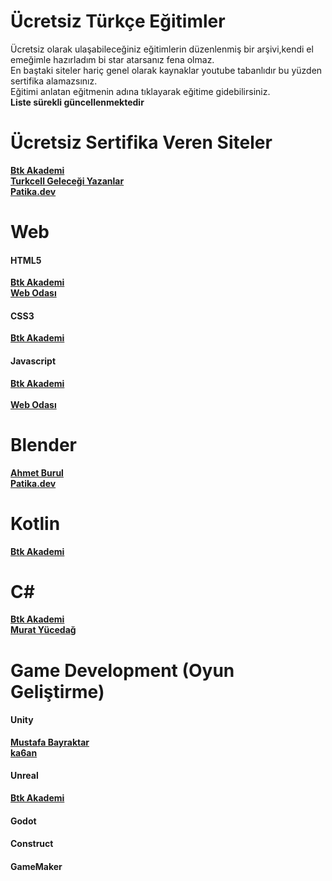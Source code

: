 # Ücretsiz Türkçe Eğitimler
Ücretsiz olarak ulaşabileceğiniz eğitimlerin düzenlenmiş bir arşivi,kendi el emeğimle hazırladım bi star atarsanız fena olmaz. <br>
En baştaki siteler hariç genel olarak kaynaklar youtube tabanlıdır bu yüzden sertifika alamazsınız. <br>
Eğitimi anlatan eğitmenin adına tıklayarak eğitime gidebilirsiniz. <br>
<b> Liste sürekli güncellenmektedir <b/>

# Ücretsiz Sertifika Veren Siteler
 <a href="https://www.btkakademi.gov.tr/portal"> Btk Akademi<a/>
 <br>
 <a href="https://gelecegiyazanlar.turkcell.com.tr/egitimler"> Turkcell Geleceği Yazanlar<a/>
  <br>
  <a href="https://academy.patika.dev/tr/paths"> Patika.dev<a/>
  <br>

 # Web
 #### HTML5 
   <a href="https://www.btkakademi.gov.tr/portal/course/html5-ile-web-gelistirme-13200"> Btk Akademi<a/>
   <br>
   <a href="https://www.youtube.com/playlist?list=PLkAqDZGjJrkB_a1vD4ZUIrY0IPp5LdD5S"> Web Odası<a/>
   <br>

  #### CSS3 
  <a href="https://www.btkakademi.gov.tr/portal/course/css-temelleri-20447"> Btk Akademi<a/>
   <br>
   
  #### Javascript
   <a href="https://www.btkakademi.gov.tr/portal/course/javascript-temelleri-25317"> Btk Akademi<a/>
   <br>   
   <a href="https://www.youtube.com/playlist?list=PLkAqDZGjJrkBZNhFC2o4T_5OA6v_WdnvL"> Web Odası<a/>
   <br> 
  
  # Blender
  <a href="https://www.youtube.com/playlist?list=PLkQYE3VrwEm3JUJcdAmD-0ndEpBoJBA4u"> Ahmet Burul<a/>
   <br>
    <a href="https://academy.patika.dev/tr/courses/temel-blender-egitimi"> Patika.dev<a/>
   <br>

   # Kotlin
   <a href="https://www.btkakademi.gov.tr/portal/course/kotlin-ile-android-mobil-uygulama-gelistirme-temel-seviye-10274"> Btk Akademi<a/>
   <br>
 
   # C#
   <a href="https://www.btkakademi.gov.tr/portal/course/c-7008"> Btk Akademi<a/>
   <br>
     <a href="https://www.youtube.com/playlist?list=PLKnjBHu2xXNPkeQtMOJczzEO6LK5OV35K"> Murat Yücedağ<a/>
   <br>
  
# Game Development (Oyun Geliştirme)
 #### Unity
<a href="https://www.youtube.com/playlist?list=PLLnJIFQamFAeIdo8GY1PLjjHXM8-Uv9Rc"> Mustafa Bayraktar<a/>
   <br>
<a href="https://www.youtube.com/playlist?list=PLAP1GY1YwkrdiEsjnp9xXe810eq-s8jPP"> ka6an<a/>
   <br>
   
  #### Unreal
 <a href="https://www.btkakademi.gov.tr/portal/course/unreal-engine-5-2-27382"> Btk Akademi<a/>
   <br>

  #### Godot

  #### Construct

#### GameMaker
